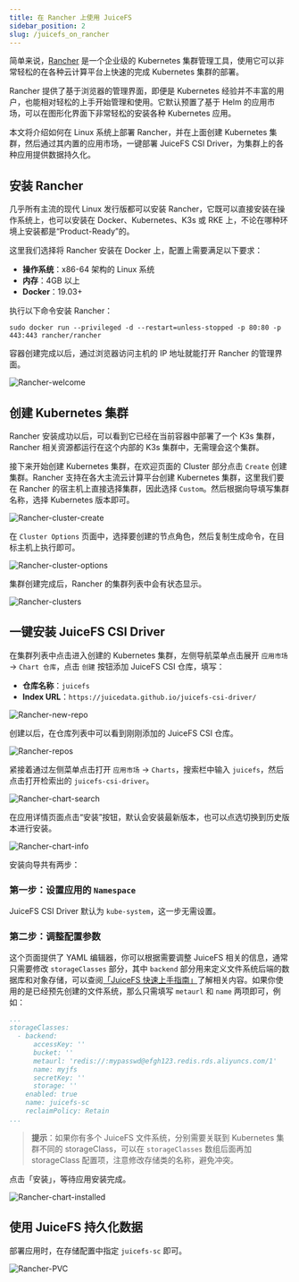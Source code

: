 ```yaml
---
title: 在 Rancher 上使用 JuiceFS
sidebar_position: 2
slug: /juicefs_on_rancher
---
```


简单来说，[Rancher](https://rancher.com) 是一个企业级的 Kubernetes 集群管理工具，使用它可以非常轻松的在各种云计算平台上快速的完成 Kubernetes 集群的部署。

Rancher 提供了基于浏览器的管理界面，即便是 Kubernetes 经验并不丰富的用户，也能相对轻松的上手开始管理和使用。它默认预置了基于 Helm 的应用市场，可以在图形化界面下非常轻松的安装各种 Kubernetes 应用。

本文将介绍如何在 Linux 系统上部署 Rancher，并在上面创建 Kubernetes 集群，然后通过其内置的应用市场，一键部署 JuiceFS CSI Driver，为集群上的各种应用提供数据持久化。

## 安装 Rancher

几乎所有主流的现代 Linux 发行版都可以安装 Rancher，它既可以直接安装在操作系统上，也可以安装在 Docker、Kubernetes、K3s 或 RKE 上，不论在哪种环境上安装都是“Product-Ready”的。

这里我们选择将 Rancher 安装在 Docker 上，配置上需要满足以下要求：

- **操作系统**：x86-64 架构的 Linux 系统
- **内存**：4GB 以上
- **Docker**：19.03+

执行以下命令安装 Rancher：

```shell
sudo docker run --privileged -d --restart=unless-stopped -p 80:80 -p 443:443 rancher/rancher
```

容器创建完成以后，通过浏览器访问主机的 IP 地址就能打开 Rancher 的管理界面。

![Rancher-welcome](../images/rancher-welcome.jpeg)

## 创建 Kubernetes 集群

Rancher 安装成功以后，可以看到它已经在当前容器中部署了一个 K3s 集群，Rancher 相关资源都运行在这个内部的 K3s 集群中，无需理会这个集群。

接下来开始创建 Kubernetes 集群，在欢迎页面的 Cluster 部分点击 `Create` 创建集群。Rancher 支持在各大主流云计算平台创建 Kubernetes 集群，这里我们要在 Rancher 的宿主机上直接选择集群，因此选择 `Custom`。然后根据向导填写集群名称，选择 Kubernetes 版本即可。

![Rancher-cluster-create](../images/rancher-cluster-create.jpg)

在 `Cluster Options` 页面中，选择要创建的节点角色，然后复制生成命令，在目标主机上执行即可。

![Rancher-cluster-options](../images/rancher-cluster-options.jpg)

集群创建完成后，Rancher 的集群列表中会有状态显示。

![Rancher-clusters](../images/rancher-clusters.jpg)

## 一键安装 JuiceFS CSI Driver

在集群列表中点击进入创建的 Kubernetes 集群，左侧导航菜单点击展开 `应用市场` → `Chart 仓库`，点击 `创建` 按钮添加 JuiceFS CSI 仓库，填写：

- **仓库名称**：`juicefs`
- **Index URL**：`https://juicedata.github.io/juicefs-csi-driver/`

![Rancher-new-repo](../images/rancher-new-repo.jpg)

创建以后，在仓库列表中可以看到刚刚添加的 JuiceFS CSI 仓库。

![Rancher-repos](../images/rancher-repos.jpg)

紧接着通过左侧菜单点击打开 `应用市场` → `Charts`，搜索栏中输入 `juicefs`，然后点击打开检索出的 `juicefs-csi-driver`。

![Rancher-chart-search](../images/rancher-chart-search.jpg)

在应用详情页面点击“安装”按钮，默认会安装最新版本，也可以点选切换到历史版本进行安装。

![Rancher-chart-info](../images/rancher-chart-info.jpg)

安装向导共有两步：

### 第一步：设置应用的 `Namespace`

JuiceFS CSI Driver 默认为 `kube-system`，这一步无需设置。

### 第二步：调整配置参数

这个页面提供了 YAML 编辑器，你可以根据需要调整 JuiceFS 相关的信息，通常只需要修改 `storageClasses` 部分，其中 `backend` 部分用来定义文件系统后端的数据库和对象存储，可以查阅[「JuiceFS 快速上手指南」](../getting-started/README.md)了解相关内容。如果你使用的是已经预先创建的文件系统，那么只需填写 `metaurl` 和 `name` 两项即可，例如：

```yaml
...
storageClasses:
  - backend:
      accessKey: ''
      bucket: ''
      metaurl: 'redis://:mypasswd@efgh123.redis.rds.aliyuncs.com/1'
      name: myjfs
      secretKey: ''
      storage: ''
    enabled: true
    name: juicefs-sc
    reclaimPolicy: Retain
...
```

> **提示**：如果你有多个 JuiceFS 文件系统，分别需要关联到 Kubernetes 集群不同的 storageClass，可以在 `storageClasses` 数组后面再加 storageClass 配置项，注意修改存储类的名称，避免冲突。

点击「安装」，等待应用安装完成。

![Rancher-chart-installed](../images/rancher-chart-installed.jpg)

## 使用 JuiceFS 持久化数据

部署应用时，在存储配置中指定 `juicefs-sc` 即可。

![Rancher-PVC](../images/rancher-pvc.jpg)
